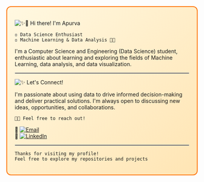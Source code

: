 <div style="border: 2px solid #FF6F00; border-radius: 12px; padding: 20px; background: linear-gradient(135deg, #FFF8E1, #FFE5B4);">

![✨👋 Hi there! I'm Apurva](https://img.shields.io/badge/✨👋%20Hi%20there!%20I'm%20Apurva-ffffff?style=for-the-badge&labelColor=000000)

`◽️ Data Science Enthusiast`  
`◽️ Machine Learning & Data Analysis 🤖📶`

I'm a Computer Science and Engineering (Data Science) student, enthusiastic about learning and exploring the fields of Machine Learning, data analysis, and data visualization.

<hr style="border: 0.5px solid #ccc;">

![✨ Let's Connect!](https://img.shields.io/badge/✨%20Let's%20Connect!-ffffff?style=for-the-badge&labelColor=000000)

I'm passionate about using data to drive informed decision-making and deliver practical solutions. I'm always open to discussing new ideas, opportunities, and collaborations. 

`🚀💌 Feel free to reach out!`

🔸 [![Email](https://img.shields.io/badge/Email-FF6F00?logo=gmail&style=flat-square&logoColor=white)](mailto:your.bireapurva@gmail.com)  
🔹 [![LinkedIn](https://img.shields.io/badge/LinkedIn-blue?logo=linkedin&style=flat-square)](https://www.linkedin.com/in/apurvabire19)

<hr style="border: 0.5px solid #ccc;">

`Thanks for visiting my profile!`  
`Feel free to explore my repositories and projects`

</div>